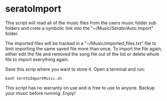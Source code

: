 # seratoImport
This script will read all of the music files from the users music folder sub folders and crete a symbolic link into the "~/Music/_Serato_/Auto Import" folder. 

The imported files will be tracked in a "~/Music/imported_files.txt" file to limit importing the same saved file more than once. To import the file again, either edit the file and removed the song file out of the list or delete whole file to import everything again.

Save this scrip where you want to store it. Open a terminal and run:

`bash serntoImportMusic.sh`

This script has no warranty on use and is free to use to anyone. Backup your music before running. Enjoy!`